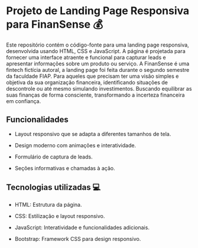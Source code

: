 # Projeto de Landing Page Responsiva para FinanSense 💰

Este repositório contém o código-fonte para uma landing page responsiva, desenvolvida usando HTML, CSS e JavaScript. A página é projetada para fornecer uma interface atraente e funcional para capturar leads e apresentar informações sobre um produto ou serviço. A FinanSense é uma fintech fictícia autoral, a landing page foi feita durante o segundo semestre da faculdade FIAP. Para aqueles que precisam ter uma visão simples e objetiva da sua organização financeira, identificando situações de descontrole ou até mesmo simulando investimentos. Buscando equilibrar as suas finanças de forma consciente, transformando a incerteza financeira em confiança. 

## Funcionalidades
- Layout responsivo que se adapta a diferentes tamanhos de tela.
  
- Design moderno com animações e interatividade.
  
- Formulário de captura de leads.
  
- Seções informativas e chamadas à ação.
  
## Tecnologias utilizadas 💻
- HTML: Estrutura da página.
  
- CSS: Estilização e layout responsivo.
  
- JavaScript: Interatividade e funcionalidades adicionais.
  
- Bootstrap: Framework CSS para design responsivo.

